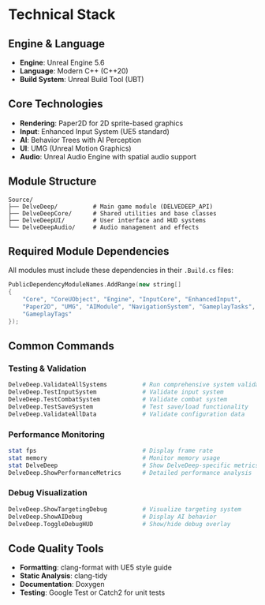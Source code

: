 # Technical Stack

## Engine & Language

- **Engine**: Unreal Engine 5.6
- **Language**: Modern C++ (C++20)
- **Build System**: Unreal Build Tool (UBT)

## Core Technologies

- **Rendering**: Paper2D for 2D sprite-based graphics
- **Input**: Enhanced Input System (UE5 standard)
- **AI**: Behavior Trees with AI Perception
- **UI**: UMG (Unreal Motion Graphics)
- **Audio**: Unreal Audio Engine with spatial audio support

## Module Structure

```
Source/
├── DelveDeep/          # Main game module (DELVEDEEP_API)
├── DelveDeepCore/      # Shared utilities and base classes
├── DelveDeepUI/        # User interface and HUD systems
└── DelveDeepAudio/     # Audio management and effects
```

## Required Module Dependencies

All modules must include these dependencies in their `.Build.cs` files:

```cpp
PublicDependencyModuleNames.AddRange(new string[] 
{
    "Core", "CoreUObject", "Engine", "InputCore", "EnhancedInput",
    "Paper2D", "UMG", "AIModule", "NavigationSystem", "GameplayTasks",
    "GameplayTags"
});
```

## Common Commands

### Testing & Validation
```bash
DelveDeep.ValidateAllSystems          # Run comprehensive system validation
DelveDeep.TestInputSystem             # Validate input system
DelveDeep.TestCombatSystem            # Validate combat system
DelveDeep.TestSaveSystem              # Test save/load functionality
DelveDeep.ValidateAllData             # Validate configuration data
```

### Performance Monitoring
```bash
stat fps                              # Display frame rate
stat memory                           # Monitor memory usage
stat DelveDeep                        # Show DelveDeep-specific metrics
DelveDeep.ShowPerformanceMetrics      # Detailed performance analysis
```

### Debug Visualization
```bash
DelveDeep.ShowTargetingDebug          # Visualize targeting system
DelveDeep.ShowAIDebug                 # Display AI behavior
DelveDeep.ToggleDebugHUD              # Show/hide debug overlay
```

## Code Quality Tools

- **Formatting**: clang-format with UE5 style guide
- **Static Analysis**: clang-tidy
- **Documentation**: Doxygen
- **Testing**: Google Test or Catch2 for unit tests
